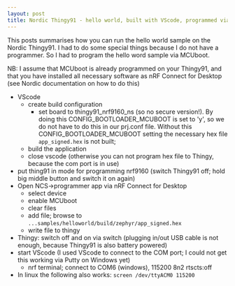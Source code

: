 ```yaml
---
layout: post
title: Nordic Thingy91 - hello world, built with VScode, programmed via USB (MCUboot)
---
```


This posts summarises how you can run the hello world sample on the Nordic Thingy91. I had to do some special things because I do not have a programmer. So I had to program the hello word sample via MCUboot.

NB: I assume that MCUboot is already programmed on your Thingy91, and that you have installed all necessary software as nRF Connect for Desktop (see Nordic documentation on how to do this)

* VScode
    * create build configuration
        * set board to thingy91_nrf9160_ns (so no secure version!). By doing this CONFIG_BOOTLOADER_MCUBOOT is set to 'y', so we do not have to do this in our prj.conf file.
Without this CONFIG_BOOTLOADER_MCUBOOT setting the necessary hex file `app_signed.hex` is not built; 
    * build the application
    * close vscode (otherwise you can not program hex file to Thingy, because the com port is in use)
* put thing91 in mode for programming nrf9160 (switch Thingy91 off; hold big middle button and switch it on again)
* Open NCS->programmer app via nRF Connect for Desktop
    * select device
    * enable MCUboot
    * clear files
    * add file; browse to `...samples/helloworld/build/zephyr/app_signed.hex`
    * write file to thingy
* Thingy: switch off and on via switch (plugging in/out USB cable is not enough, because Thingy91 is also battery powered)
* start VScode (I used VScode to connect to the COM port; I could not get this working via Putty on Windows yet)
    * nrf terminal; connect to COM6 (windows), 115200 8n2 rtscts:off
* In linux the following also works: `screen /dev/ttyACM0 115200`

